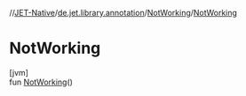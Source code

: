 //[JET-Native](../../../index.md)/[de.jet.library.annotation](../index.md)/[NotWorking](index.md)/[NotWorking](-not-working.md)

# NotWorking

[jvm]\
fun [NotWorking](-not-working.md)()
